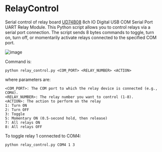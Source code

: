 # RelayControl
Serial control of relay board [UD74B08](https://eletechsups.com/others-c-2_3_24/ud74b08-dc-24v-8ch-io-digital-collector-usb-com-serial-port-uart-relay-module-p-1045.html) 8ch IO Digital USB COM Serial Port UART Relay Module.
This Python script allows you to control relays via a serial port connection. The script sends 8 bytes commands to toggle, turn on, turn off, or momentarily activate relays connected to the specified COM port.

![image](https://github.com/user-attachments/assets/77013d49-43e4-4aae-b7c6-066d80173c6c)

Command is:
```
python relay_control.py <COM_PORT> <RELAY_NUMBER> <ACTION>
```

where parameters are:
```
<COM_PORT>: The COM port to which the relay device is connected (e.g., COM4).
<RELAY_NUMBER>: The relay number you want to control (1-8).
<ACTION>: The action to perform on the relay
1: Turn ON
2: Turn OFF
3: Toggle
5: Momentary ON (0.5-second hold, then release)
7: All relays ON
8: All relays OFF
```

To toggle relay 1 connected to COM4:
```
python relay_control.py COM4 1 3
```

